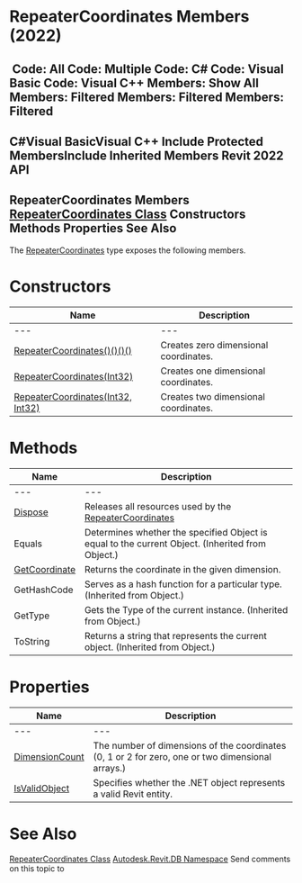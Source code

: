 # RepeaterCoordinates Members (2022)

﻿
 Code: All Code: Multiple Code: C# Code: Visual Basic Code: Visual C++  Members: Show All Members: Filtered Members: Filtered Members: Filtered   
---  
C#Visual BasicVisual C++
Include Protected MembersInclude Inherited Members
Revit 2022 API  
---  
RepeaterCoordinates Members  
[RepeaterCoordinates Class](17102857-7a63-7039-f5f4-88d07dc33c7a.md "RepeaterCoordinates Class") Constructors Methods Properties See Also  
---  
The [RepeaterCoordinates](17102857-7a63-7039-f5f4-88d07dc33c7a.md "RepeaterCoordinates Class") type exposes the following members.
# Constructors
| Name | Description |
| --- | --- |
| --- | --- | --- |
| [RepeaterCoordinates()()()()](da2df02e-d06c-1bc4-1528-cd0a6055de39.md "RepeaterCoordinates Constructor") | Creates zero dimensional coordinates. |
| [RepeaterCoordinates(Int32)](2a5f941d-7e4e-b1af-1991-e8fa843244a2.md "RepeaterCoordinates Constructor \(Int32\)") | Creates one dimensional coordinates. |
| [RepeaterCoordinates(Int32, Int32)](a1d83b21-6d25-d270-83a6-b6eee1812f6d.md "RepeaterCoordinates Constructor \(Int32, Int32\)") | Creates two dimensional coordinates. |

# Methods
| Name | Description |
| --- | --- |
| --- | --- | --- |
| [Dispose](1e132504-a3f1-0a5d-9c83-7ea9aa09a4d1.md "Dispose Method") | Releases all resources used by the [RepeaterCoordinates](17102857-7a63-7039-f5f4-88d07dc33c7a.md "RepeaterCoordinates Class") |
| Equals | Determines whether the specified Object is equal to the current Object. (Inherited from Object.) |
| [GetCoordinate](2ba9cdf1-8315-bbf5-9670-13dfe9ddea35.md "GetCoordinate Method") | Returns the coordinate in the given dimension. |
| GetHashCode | Serves as a hash function for a particular type.  (Inherited from Object.) |
| GetType | Gets the Type of the current instance. (Inherited from Object.) |
| ToString | Returns a string that represents the current object. (Inherited from Object.) |

# Properties
| Name | Description |
| --- | --- |
| --- | --- | --- |
| [DimensionCount](0222077c-0971-24a1-ae42-bc65979697ad.md "DimensionCount Property") | The number of dimensions of the coordinates (0, 1 or 2 for zero, one or two dimensional arrays.) |
| [IsValidObject](e60e2d41-149b-e901-06f2-614a995c9da5.md "IsValidObject Property") | Specifies whether the .NET object represents a valid Revit entity. |

# See Also
[RepeaterCoordinates Class](17102857-7a63-7039-f5f4-88d07dc33c7a.md "RepeaterCoordinates Class")
[Autodesk.Revit.DB Namespace](87546ba7-461b-c646-cbb1-2cb8f5bff8b2.md "Autodesk.Revit.DB Namespace")
Send comments on this topic to 